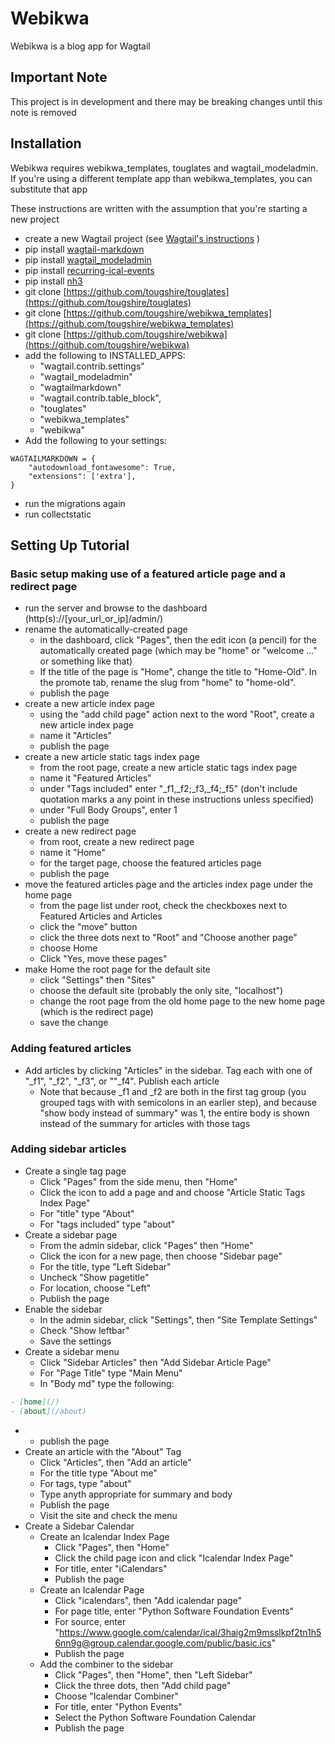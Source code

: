 # Webikwa

Webikwa is a blog app for Wagtail

## Important Note

This project is in development and there may be breaking changes until this note is removed

## Installation

Webikwa requires webikwa_templates, touglates and wagtail_modeladmin. If you're using a different template app than webikwa_templates, you can substitute that app

These instructions are written with the assumption that you're starting a new project

- create a new Wagtail project (see [Wagtail's instructions](https://docs.wagtail.org/en/v6.2.1/getting_started/) )
- pip install [wagtail-markdown](https://pypi.org/project/wagtail-markdown/)
- pip install [wagtail_modeladmin](https://pypi.org/project/wagtail-modeladmin/)
- pip install [recurring-ical-events](https://pypi.org/project/recurring-ical-events/)
- pip install [nh3](https://pypi.org/project/nh3/)
- git clone [https://github.com/tougshire/touglates](https://github.com/tougshire/touglates)
- git clone [https://github.com/tougshire/webikwa_templates](https://github.com/tougshire/webikwa_templates)
- git clone [https://github.com/tougshire/webikwa](https://github.com/tougshire/webikwa)
- add the following to INSTALLED_APPS:
  - "wagtail.contrib.settings"
  - "wagtail_modeladmin"
  - "wagtailmarkdown"
  - "wagtail.contrib.table_block",
  - "touglates"
  - "webikwa_templates"
  - "webikwa"
- Add the following to your settings:

```
WAGTAILMARKDOWN = {
    "autodownload_fontawesome": True,
    "extensions": ['extra'],
}
```

- run the migrations again
- run collectstatic

## Setting Up Tutorial

### Basic setup making use of a featured article page and a redirect page

- run the server and browse to the dashboard (http(s)://[your_url_or_ip]/admin/)
- rename the automatically-created page
  - in the dashboard, click "Pages", then the edit icon (a pencil) for the automatically created page (which may be "home" or "welcome ..." or something like that)
  - If the title of the page is "Home", change the title to "Home-Old".
    In the promote tab, rename the slug from "home" to "home-old".
  - publish the page
- create a new article index page
  - using the "add child page" action next to the word "Root", create a new article index page
  - name it "Articles"
  - publish the page
- create a new article static tags index page
  - from the root page, create a new article static tags index page
  - name it "Featured Articles"
  - under "Tags included" enter "\_f1,\_f2;\_f3,\_f4;\_f5" (don't include quotation marks a any point in these instructions unless specified)
  - under "Full Body Groups", enter 1
  - publish the page
- create a new redirect page
  - from root, create a new redirect page
  - name it "Home"
  - for the target page, choose the featured articles page
  - publish the page
- move the featured articles page and the articles index page under the home page
  - from the page list under root, check the checkboxes next to Featured Articles and Articles
  - click the "move" button
  - click the three dots next to "Root" and "Choose another page"
  - choose Home
  - Click "Yes, move these pages"
- make Home the root page for the default site
  - click "Settings" then "Sites"
  - choose the default site (probably the only site, "localhost")
  - change the root page from the old home page to the new home page (which is the redirect page)
  - save the change

### Adding featured articles

- Add articles by clicking "Articles" in the sidebar. Tag each with one of "\_f1", "\_f2", "\_f3", or ""\_f4". Publish each article
  - Note that because \_f1 and \_f2 are both in the first tag group (you grouped tags with with semicolons in an earlier step), and because "show body instead of summary" was 1, the entire body is shown instead of the summary for articles with those tags

### Adding sidebar articles

- Create a single tag page
  - Click "Pages" from the side menu, then "Home"
  - Click the icon to add a page and and choose "Article Static Tags Index Page"
  - For "title" type "About"
  - For "tags included" type "about"
- Create a sidebar page
  - From the admin sidebar, click "Pages" then "Home"
  - Click the icon for a new page, then choose "Sidebar page"
  - For the title, type "Left Sidebar"
  - Uncheck "Show pagetitle"
  - For location, choose "Left"
  - Publish the page
- Enable the sidebar
  - In the admin sidebar, click "Settings", then "Site Template Settings"
  - Check "Show leftbar"
  - Save the settings
- Create a sidebar menu
  - Click "Sidebar Articles" then "Add Sidebar Article Page"
  - For "Page Title" type "Main Menu"
  - In "Body md" type the following:

```markdown
- [home](/)
- [about](/about)
```

- - publish the page
- Create an article with the "About" Tag
  - Click "Articles", then "Add an article"
  - For the title type "About me"
  - For tags, type "about"
  - Type anyth appropriate for summary and body
  - Publish the page
  - Visit the site and check the menu
- Create a Sidebar Calendar
  - Create an Icalendar Index Page
    - Click "Pages", then "Home"
    - Click the child page icon and click "Icalendar Index Page"
    - For title, enter "iCalendars"
    - Publish the page
  - Create an Icalendar Page
    - Click "icalendars", then "Add icalendar page" 
    - For page title, enter "Python Software Foundation Events"
    - For source, enter "https://www.google.com/calendar/ical/3haig2m9msslkpf2tn1h56nn9g@group.calendar.google.com/public/basic.ics"
    - Publish the page
  <!-- - Create an Icalendar Combiner Page
    - Click "Ical Combiners", then Add Icalendar Combiner
    - For title, enter "Python Events"
    - Select the Python Software Foundation Calendar
    - Publish the page -->
  - Add the combiner to the sidebar
    - Click "Pages", then "Home", then "Left Sidebar"
    - Click the three dots, then "Add child page"
    - Choose "Icalendar Combiner"
    - For title, enter "Python Events"
    - Select the Python Software Foundation Calendar
    - Publish the page
